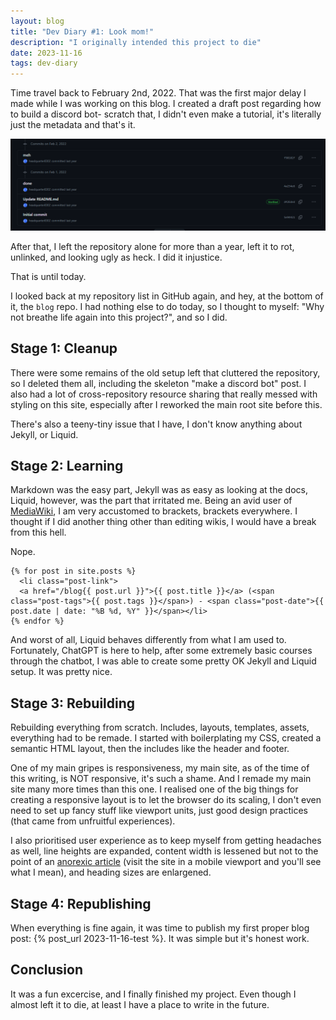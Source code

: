 ```yaml
---
layout: blog
title: "Dev Diary #1: Look mom!"
description: "I originally intended this project to die"
date: 2023-11-16
tags: dev-diary
---
```


Time travel back to February 2nd, 2022. That was the first major delay I made while I was working on this blog. I created a draft post regarding how to build a discord bot- scratch that, I didn't even make a tutorial, it's literally just the metadata and that's it.

![The first few commits done towards the repository](../assets/2023-11-25-dev-diary-1-firstcommits.png "The first few commits done towards the repository")

After that, I left the repository alone for more than a year, left it to rot, unlinked, and looking ugly as heck. I did it injustice.

That is until today.

I looked back at my repository list in GitHub again, and hey, at the bottom of it, the `blog` repo. I had nothing else to do today, so I thought to myself: "Why not breathe life again into this project?", and so I did.

## Stage 1: Cleanup

There were some remains of the old setup left that cluttered the repository, so I deleted them all, including the skeleton "make a discord bot" post. I also had a lot of cross-repository resource sharing that really messed with styling on this site, especially after I reworked the main root site before this.

There's also a teeny-tiny issue that I have, I don't know anything about Jekyll, or Liquid.

## Stage 2: Learning

Markdown was the easy part, Jekyll was as easy as looking at the docs, Liquid, however, was the part that irritated me. Being an avid user of [MediaWiki](https://mediawiki.org), I am very accustomed to brackets, brackets everywhere. I thought if I did another thing other than editing wikis, I would have a break from this hell.

Nope.

```liquid
{% for post in site.posts %}
  <li class="post-link">
  <a href="/blog{{ post.url }}">{{ post.title }}</a> (<span class="post-tags">{{ post.tags }}</span>) - <span class="post-date">{{ post.date | date: "%B %d, %Y" }}</span></li>
{% endfor %}
```

And worst of all, Liquid behaves differently from what I am used to. Fortunately, ChatGPT is here to help, after some extremely basic courses through the chatbot, I was able to create some pretty OK Jekyll and Liquid setup. It was pretty nice.

## Stage 3: Rebuilding

Rebuilding everything from scratch. Includes, layouts, templates, assets, everything had to be remade. I started with boilerplating my CSS, created a semantic HTML layout, then the includes like the header and footer.

One of my main gripes is responsiveness, my main site, as of the time of this writing, is NOT responsive, it's such a shame. And I remade my main site many more times than this one. I realised one of the big things for creating a responsive layout is to let the browser do its scaling, I don't even need to set up fancy stuff like viewport units, just good design practices (that came from unfruitful experiences).

I also prioritised user experience as to keep myself from getting headaches as well, line heights are expanded, content width is lessened but not to the point of an [anorexic article](https://web.archive.org/web/20231102072430/https://visitandorra.com/en/visitor-information/before-you-arrive/passport-visas-customs/) (visit the site in a mobile viewport and you'll see what I mean), and heading sizes are enlargened.

## Stage 4: Republishing

When everything is fine again, it was time to publish my first proper blog post: {% post_url 2023-11-16-test %}. It was simple but it's honest work.

## Conclusion

It was a fun excercise, and I finally finished my project. Even though I almost left it to die, at least I have a place to write in the future.
